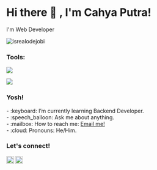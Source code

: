 # <summary><strong>Hi there :wave: , I'm Cahya Putra!</strong></summary>
I'm Web Developer
<p align="left"> <img src="https://komarev.com/ghpvc/?username=goonesmile&label=Profile%20views&color=0e75b6&style=flat" alt="isrealodejobi" />
</p>

### <summary><strong>Tools:</strong></summary>
<p>
    <img src="https://img.shields.io/badge/Design-Figma-blue?&logo=visual%20studio%20code&logoColor=blue" />
</p>
<p>
    <img src="https://img.shields.io/badge/Text%20Editor-Visual%20Studio%20Code-blue?&logo=visual%20studio%20code&logoColor=blue" />
</p>

### <summary><strong>Yosh!</strong></summary>
<p>
    - :keyboard: I’m currently learning Backend Developer. </br>
    - :speech_balloon: Ask me about anything.</br>
    - :mailbox: How to reach me: <a href="mailto:cahyaputra0305@gmail.com">Email me!</a>  </br>
    - :cloud: Pronouns: He/Him. </br>
<p>
 
### <summary><strong>Let's connect!</strong></summary>
<a href="https://www.instagram.com/_yoxsz/">
  <img align="left" alt="Goo's Instagram" width="20px" src="https://simpleicons.now.sh/instagram/495f7e" />
</a>
<a href="mailto:cahyaputra0305@gmail.com">
  <img align="left" alt="Email" width="20px" src="https://simpleicons.vercel.app/gmail/495f7e" />
</a>
